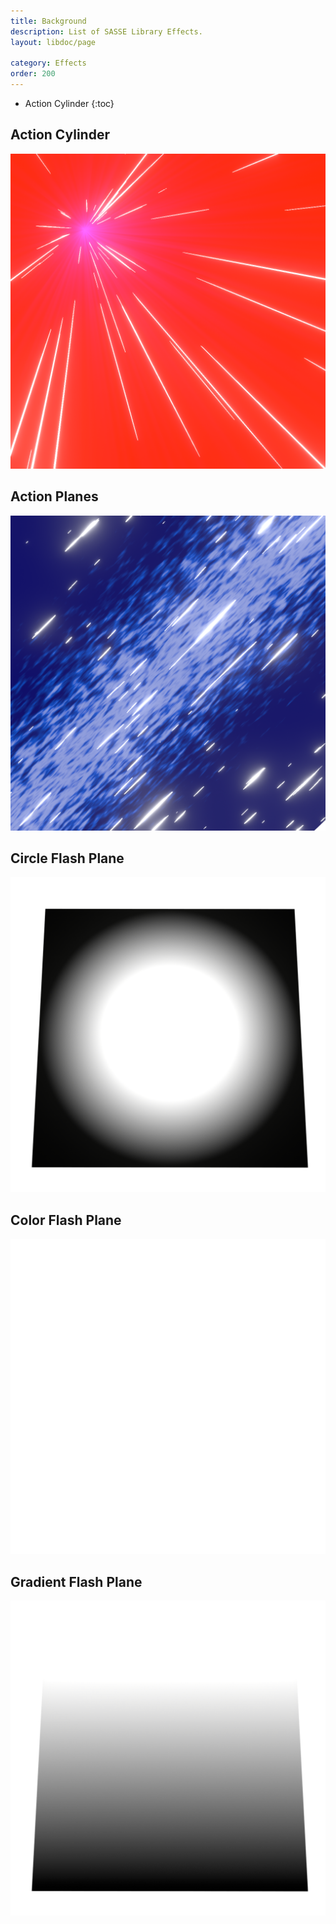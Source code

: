 ```yaml
---
title: Background
description: List of SASSE Library Effects.
layout: libdoc/page

category: Effects
order: 200
---
```

- Action Cylinder
{:toc}

## Action Cylinder
![Action Cylinder](/assets/Effects/Background/Action_Cylinder_Preview.png)

## Action Planes
![Action Planes](/assets/Effects/Background/Action_Planes_Preview.png)

## Circle Flash Plane
![Circle Flash Plane](/assets/Effects/Background/Circle_Flash_Plane_Preview.png)

## Color Flash Plane
![Color Flash Plane](/assets/Effects/Background/Color_Flash_Plane_Preview.png)

## Gradient Flash Plane
![Gradient Flash Plane](/assets/Effects/Background/Gradient_Flash_Plane_Preview.png)
